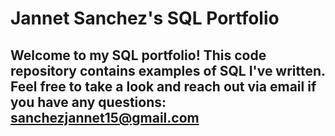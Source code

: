 # Jannet Sanchez's SQL Portfolio 

## Welcome to my SQL portfolio! This code repository contains examples of SQL I've written. Feel free to take a look and reach out via email if you have any questions: sanchezjannet15@gmail.com
